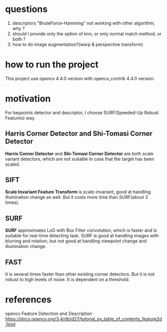 # questions
1. descriptors "BruteForce-Hamming" not working with other algorithm, why ?
2. should I provide only the option of knn, or only normal match method, or both ?
3. how to do image augmentation?(warp & perspective transform)

# how to run the project
This project use opencv 4.4.0 version with opencv_contrib 4.4.0 version.

# motivation
For keypoints detector and descriptor, I choose SURF(Speeded-Up Robust Features) way.

## Harris Corner Detector and Shi-Tomasi Corner Detector
**Harris Corner Detector** and **Shi-Tomasi Corner Detector** are both scale variant detectors, which are not suitable in case that the target has been scaled.

## SIFT
**Scale Invariant Feature Transform** is scale-invariant, good at handling illumination change as well.
But it costs more time than SURF(about 3 times).


## SURF
 **SURF** approximates LoG with Box Filter convolution, which is faster and is suitable for real-time detecting task.
 SURF is good at handling images with blurring and rotation, but not good at handling viewpoint change and illumination change.
 

## FAST
It is several times faster than other existing corner detectors.
But it is not robust to high levels of noise. It is dependent on a threshold.

# references
opencv Feature Detection and Description
https://docs.opencv.org/3.4/db/d27/tutorial_py_table_of_contents_feature2d.html
